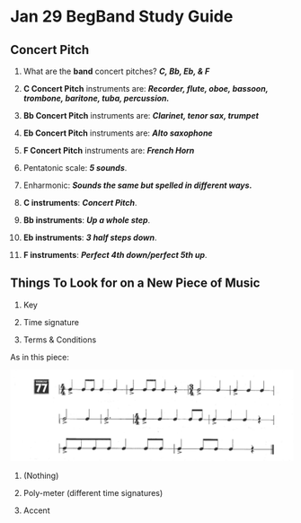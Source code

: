 # Jan 29 BegBand Study Guide

## Concert Pitch

1. What are the **band** concert pitches? ***C, Bb, Eb, & F***

2. **C Concert Pitch** instruments are: ***Recorder, flute, oboe, bassoon, trombone, baritone, tuba, percussion.***

3. **Bb Concert Pitch** instruments are: ***Clarinet, tenor sax, trumpet***

4. **Eb Concert Pitch** instruments are: ***Alto saxophone***

5. **F Concert Pitch** instruments are: ***French Horn***

6. Pentatonic scale: ***5 sounds***.

7. Enharmonic: ***Sounds the same but spelled in different ways.***

8. **C instruments**: ***Concert Pitch***.

9. **Bb instruments**: ***Up a whole step***.

10. **Eb instruments**: ***3 half steps down***.

11. **F instruments**: ***Perfect 4th down/perfect 5th up***.

## Things To Look for on a New Piece of Music

1. Key

2. Time signature

3. Terms & Conditions

As in this piece:

![Exercise 77](<Screenshot 2025-01-28 at 16.08.33.png>)
1. (Nothing)

2. Poly-meter (different time signatures)

3. Accent